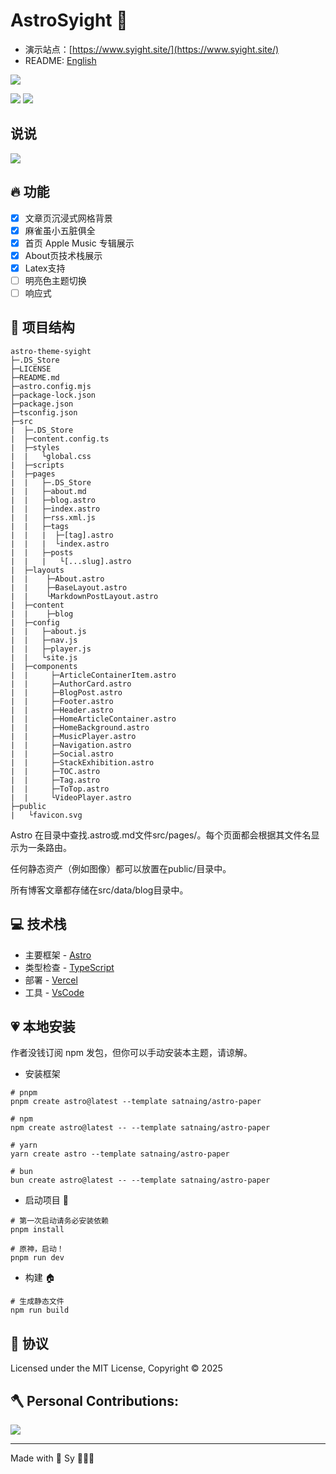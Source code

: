 # AstroSyight 🚀

- 演示站点：[https://www.syight.site/](https://www.syight.site/)
- README: [English](./README.md)

<!-- 展示 -->
![](https://ccccooh.oss-cn-hangzhou.aliyuncs.com/img/202509020540653.png)



<!-- 徽章 -->
![](https://img.shields.io/badge/Github-181717?style=for-the-badge&logo=github&logoColor=white)
![](https://img.shields.io/github/license/ccccooh/astro-theme-syight.svg)


## 说说

![](https://ccccooh.oss-cn-hangzhou.aliyuncs.com/img/202509020543957.png)


## 🔥 功能

- [x] 文章页沉浸式网格背景
- [x] 麻雀虽小五脏俱全
- [x] 首页 Apple Music 专辑展示
- [x] About页技术栈展示
- [x] Latex支持
- [ ] 明亮色主题切换
- [ ] 响应式

## 🚀 项目结构

```
astro-theme-syight
├─.DS_Store
├─LICENSE
├─README.md
├─astro.config.mjs
├─package-lock.json
├─package.json
├─tsconfig.json
├─src
|  ├─.DS_Store
|  ├─content.config.ts
|  ├─styles
|  |   └global.css
|  ├─scripts
|  ├─pages
|  |   ├─.DS_Store
|  |   ├─about.md
|  |   ├─blog.astro
|  |   ├─index.astro
|  |   ├─rss.xml.js
|  |   ├─tags
|  |   |  ├─[tag].astro
|  |   |  └index.astro
|  |   ├─posts
|  |   |   └[...slug].astro
|  ├─layouts
|  |    ├─About.astro
|  |    ├─BaseLayout.astro
|  |    └MarkdownPostLayout.astro
|  ├─content
|  |    ├─blog
|  ├─config
|  |   ├─about.js
|  |   ├─nav.js
|  |   ├─player.js
|  |   └site.js
|  ├─components
|  |     ├─ArticleContainerItem.astro
|  |     ├─AuthorCard.astro
|  |     ├─BlogPost.astro
|  |     ├─Footer.astro
|  |     ├─Header.astro
|  |     ├─HomeArticleContainer.astro
|  |     ├─HomeBackground.astro
|  |     ├─MusicPlayer.astro
|  |     ├─Navigation.astro
|  |     ├─Social.astro
|  |     ├─StackExhibition.astro
|  |     ├─TOC.astro
|  |     ├─Tag.astro
|  |     ├─ToTop.astro
|  |     └VideoPlayer.astro
├─public
|   └favicon.svg
```

Astro 在目录中查找.astro或.md文件src/pages/。每个页面都会根据其文件名显示为一条路由。

任何静态资产（例如图像）都可以放置在public/目录中。

所有博客文章都存储在src/data/blog目录中。

## 💻 技术栈

- 主要框架 - [Astro](https://astro.build/)
- 类型检查 - [TypeScript](https://www.typescriptlang.org/)
- 部署 - [Vercel](https://vercel.com/)
- 工具 - [VsCode](https://code.visualstudio.com/)

## 💗 本地安装

作者没钱订阅 npm 发包，但你可以手动安装本主题，请谅解。

- 安装框架

```
# pnpm
pnpm create astro@latest --template satnaing/astro-paper

# npm
npm create astro@latest -- --template satnaing/astro-paper

# yarn
yarn create astro --template satnaing/astro-paper

# bun
bun create astro@latest -- --template satnaing/astro-paper
```

- 启动项目 🚀

```
# 第一次启动请务必安装依赖
pnpm install

# 原神，启动！
pnpm run dev
```

- 构建 🏠

```
# 生成静态文件
npm run build
```

## 📜 协议

Licensed under the MIT License, Copyright © 2025


## 🪓 Personal Contributions:

![](https://ghchart.rshah.org/ccccooh)

---

Made with 🤍 Sy 👨🏻‍💻